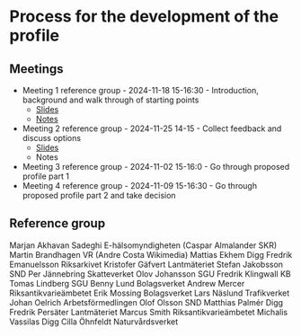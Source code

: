 # Process for the development of the profile

## Meetings

* Meeting 1 reference group - 2024-11-18 15-16:30 - Introduction, background and walk through of starting points
    * [Slides](slides-meeting1.pdf)
    * [Notes](notes-meeting1.pdf)
* Meeting 2 reference group - 2024-11-25 14-15 - Collect feedback and discuss options
    * [Slides](https://docs.google.com/presentation/d/1AESOj3AUmWBW2rJ8lQUOm5TJuOxIXSqZQqpTyBFSYDQ/edit?usp=sharing)
    * Notes
* Meeting 3 reference group - 2024-11-02 15-16:0 - Go through proposed profile part 1
* Meeting 4 reference group - 2024-11-09 15-16:30 - Go through proposed profile part 2 and take decision

## Reference group
Marjan Akhavan Sadeghi E-hälsomyndigheten
(Caspar Almalander SKR)
Martin Brandhagen VR
(Andre Costa Wikimedia)
Mattias Ekhem Digg
Fredrik Emanuelsson Riksarkivet
Kristofer Gäfvert Lantmäteriet
Stefan Jakobsson SND
Per Jännebring Skatteverket
Olov Johansson SGU
Fredrik Klingwall KB
Tomas Lindberg SGU
Benny Lund Bolagsverket
Andrew Mercer Riksantikvarieämbetet
Erik Mossing Bolagsverket
Lars Näslund Trafikverket
Johan Oelrich Arbetsförmedlingen
Olof Olsson SND
Matthias Palmér Digg
Fredrik Persäter Lantmäteriet 
Marcus Smith Riksantikvarieämbetet
Michalis Vassilas Digg
Cilla Öhnfeldt Naturvårdsverket
